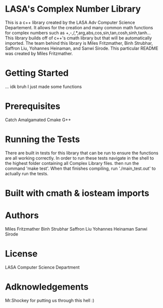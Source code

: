 # LASA's Complex Number Library
This is a c++ library created by the LASA Adv Computer Science Departement. It allows for the creation and many common math functions for complex numbers such as +,-,/,*,arg,abs,cos,sin,tan,cosh,sinh,tanh... This library builds off of c++'s cmath library but that will be automatically imported. The team behind this library is Miles Fritzmather, Binh Strubhar, Saffron Liu, Yohannes Heinaman, and Sanwi Sirode. This particular README was created by Miles Fritzmather.

# Getting Started
... idk bruh I just made some functions

# Prerequisites
Catch Amalgamated
Cmake
G++

# Running the Tests
There are built in tests for this library that can be run to ensure the functions are all working correctly. In order to run these tests navigate in the shell to the highest folder containing all Complex Library files. then run the command 'make test'. When that finishes compiling, run './main_test.out' to actually run the tests.

# Built with cmath & iosteam imports

# Authors
Miles Fritzmather
Binh Strubhar
Saffron Liu
Yohannes Heinaman 
Sanwi Sirode

# License
LASA Computer Science Department

# Adknowledgements
Mr.Shockey for putting us through this hell :)
